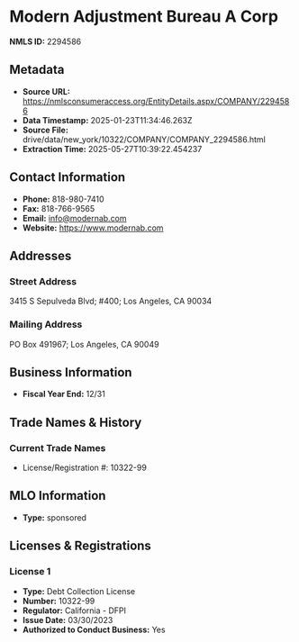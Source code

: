 # Modern Adjustment Bureau A Corp

**NMLS ID:** 2294586

## Metadata
- **Source URL:** https://nmlsconsumeraccess.org/EntityDetails.aspx/COMPANY/2294586
- **Data Timestamp:** 2025-01-23T11:34:46.263Z
- **Source File:** drive/data/new_york/10322/COMPANY/COMPANY_2294586.html
- **Extraction Time:** 2025-05-27T10:39:22.454237

## Contact Information
- **Phone:** 818-980-7410
- **Fax:** 818-766-9565
- **Email:** info@modernab.com
- **Website:** https://www.modernab.com

## Addresses
### Street Address
3415 S Sepulveda Blvd; #400; Los Angeles, CA 90034

### Mailing Address
PO Box 491967; Los Angeles, CA 90049

## Business Information
- **Fiscal Year End:** 12/31

## Trade Names & History
### Current Trade Names
- License/Registration #: 10322-99

## MLO Information
- **Type:** sponsored

## Licenses & Registrations

### License 1
- **Type:** Debt Collection License
- **Number:** 10322-99
- **Regulator:** California - DFPI
- **Issue Date:** 03/30/2023
- **Authorized to Conduct Business:** Yes
